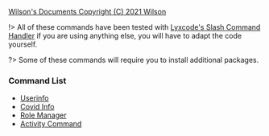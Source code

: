 [Wilson's Documents Copyright (C) 2021 Wilson](/info/license)

!> All of these commands have been tested with [Lyxcode's Slash Command Handler](https://youtu.be/rqRb8YJ4T5Q) if you are using anything else, you will have to adapt the code yourself.  

?> Some of these commands will require you to install additional packages.
### Command List
- [Userinfo](/commands/userinfo)  
- [Covid Info](/commands/covid)
- [Role Manager](/commands/rolemanager)
- [Activity Command](/commands/activity)
